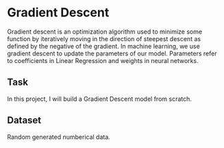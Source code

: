 # Gradient Descent
Gradient descent is an optimization algorithm used to minimize some function by iteratively moving in the direction of steepest descent as defined by the negative of the gradient. In machine learning, we use gradient descent to update the parameters of our model. 
Parameters refer to coefficients in Linear Regression and weights in neural networks.

## Task
In this project, I will build a Gradient Descent model from scratch.

## Dataset
Random generated numberical data.
